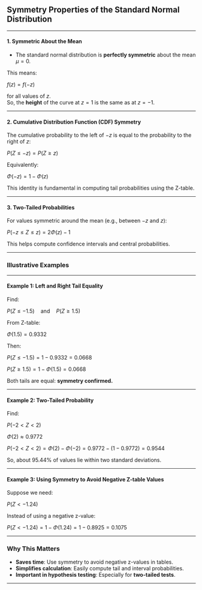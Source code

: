 ## **Symmetry Properties of the Standard Normal Distribution**

---

#### **1. Symmetric About the Mean**

- The standard normal distribution is **perfectly symmetric** about the mean $\mu = 0$.

This means:

$`f(z) = f(-z)`$

for all values of $z$.  
So, the **height** of the curve at $z = 1$ is the same as at $z = -1$.

---

#### **2. Cumulative Distribution Function (CDF) Symmetry**

The cumulative probability to the left of $-z$ is equal to the probability to the right of $z$:

$`P(Z \leq -z) = P(Z \geq z)`$

Equivalently:

$`\Phi(-z) = 1 - \Phi(z)`$


This identity is fundamental in computing tail probabilities using the Z-table.

---

#### **3. Two-Tailed Probabilities**

For values symmetric around the mean (e.g., between $-z$ and $z$):


$`P(-z \leq Z \leq z) = 2\Phi(z) - 1`$


This helps compute confidence intervals and central probabilities.

---

### **Illustrative Examples**

---

#### **Example 1: Left and Right Tail Equality**

Find:  

$`P(Z \leq -1.5) \quad \text{and} \quad P(Z \geq 1.5)`$


From Z-table:

$`\Phi(1.5) = 0.9332`$


Then:

$`P(Z \leq -1.5) = 1 - 0.9332 = 0.0668`$


$`P(Z \geq 1.5) = 1 - \Phi(1.5) = 0.0668`$


Both tails are equal: **symmetry confirmed.**

---

#### **Example 2: Two-Tailed Probability**

Find:

$`P(-2 < Z < 2)`$



$`\Phi(2) \approx 0.9772`$



$`P(-2 < Z < 2) = \Phi(2) - \Phi(-2) = 0.9772 - (1 - 0.9772) = 0.9544`$


So, about 95.44% of values lie within two standard deviations.

---

#### **Example 3: Using Symmetry to Avoid Negative Z-table Values**

Suppose we need:


$`P(Z < -1.24)`$


Instead of using a negative z-value:


$`P(Z < -1.24) = 1 - \Phi(1.24) = 1 - 0.8925 = 0.1075`$


---

### **Why This Matters**

- **Saves time**: Use symmetry to avoid negative z-values in tables.
- **Simplifies calculation**: Easily compute tail and interval probabilities.
- **Important in hypothesis testing**: Especially for **two-tailed tests**.

---

